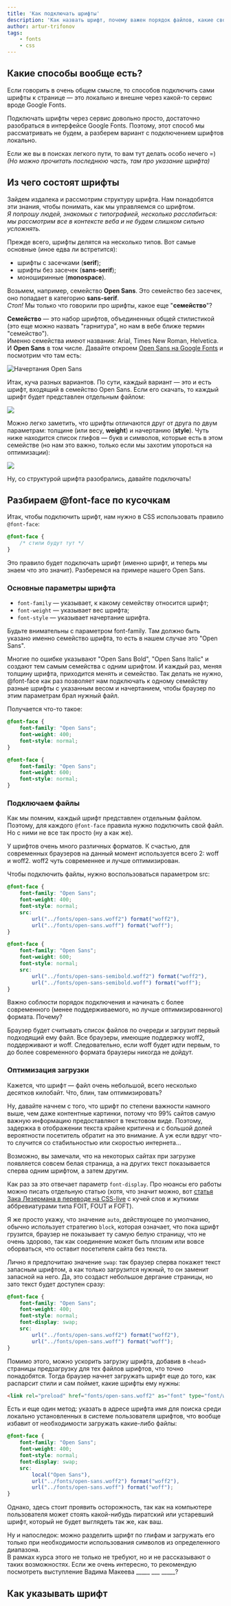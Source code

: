 ```yaml
---
title: 'Как подключать шрифты'
description: 'Как назвать шрифт, почему важен порядок файлов, какие свойства указывать и как оптимизировать загрузку'
author: artur-trifonov
tags:
    - fonts
    - css
---
```


## Какие способы вообще есть?

Если говорить в очень общем смысле, то способов подключить сами шрифты к странице — это локально и внешне через какой-то сервис вроде Google Fonts.

Подключать шрифты через сервис довольно просто, достаточно разобраться в интерфейсе Google Fonts. Поэтому, этот способ мы рассматривать не будем, а разберем вариант с подключением шрифтов локально.

Если же вы в поисках легкого пути, то вам тут делать особо нечего =)  
*(Но можно прочитать последнюю часть, там про указание шрифта)*

## Из чего состоят шрифты
Зайдем издалека и рассмотрим структуру шрифта. Нам понадобятся эти знания, чтобы понимать, как мы управляемся со шрифтом.  
*Я попрошу людей, знакомых с типографией, несколько расслабиться: мы рассмотрим все в контексте веба и не будем слишком сильно усложнять.*

Прежде всего, шрифты делятся на несколько типов. Вот самые основные (иное едва ли встретится):

- шрифты с засечками (**serif**);
- шрифты без засечек (**sans-serif**);
- моноширинные (**monospace**).

Возьмем, например, семейство **Open Sans**. Это семейство без засечек, оно попадает в категорию **sans-serif**.  
*Стоп!* Мы только что говорили про шрифты, какое еще "**семейство**"?

**Семейство** — это набор шрифтов, объединенных общей стилистикой (это еще можно назвать "гарнитура", но нам в вебе ближе термин "семейство").  
Именно семейства имеют названия: Arial, Times New Roman, Helvetica. И **Open Sans** в том числе. Давайте откроем [Open Sans на Google Fonts](https://fonts.google.com/specimen/Open+Sans#standard-styles) и посмотрим что там есть:

![Начертания Open Sans](images/open-sans-fonts.png)

Итак, куча разных вариантов. По сути, каждый вариант — это и есть шрифт, входящий в семейство Open Sans.
Если его скачать, то каждый шрифт будет представлен отдельным файлом:

![](https://paper-attachments.dropbox.com/s_2AAFE9B7ABAC3FF8E159342C3F0F0DDE45EB0E8A2A8479610D893F06670992D0_1601242955958_.png)


Можно легко заметить, что шрифты отличаются друг от друга по двум параметрам: толщине (или весу, **weight**) и начертанию (**style**).
Чуть ниже находится список глифов — букв и символов, которые есть в этом семействе (но нам это важно, только если мы захотим упороться на оптимизации):

![](https://paper-attachments.dropbox.com/s_2AAFE9B7ABAC3FF8E159342C3F0F0DDE45EB0E8A2A8479610D893F06670992D0_1601242737954_.png)


Ну, со структурой шрифта разобрались, давайте подключать!

## Разбираем @font-face по кусочкам

Итак, чтобы подключить шрифт, нам нужно в CSS использовать правило `@font-face`:

```css
@font-face {
    /* стили будут тут */
}
```

Это правило будет подключать шрифт (именно шрифт, и теперь мы знаем что это значит). Разберемся на примере нашего Open Sans.

### Основные параметры шрифта
- `font-family` — указывает, к какому семейству относится шрифт;
- `font-weight` — указывает вес шрифта;
- `font-style` — указывает начертание шрифта.

Будьте внимательны с параметром font-family. Там должно быть указано именно семейство шрифта, то есть в нашем случае это "Open Sans".

Многие по ошибке указывают "Open Sans Bold", "Open Sans Italic" и создают тем самым семейства с одним шрифтом. И каждый раз, меняя толщину шрифта, приходится менять и семейство. Так делать не нужно, @font-face как раз позволяет нам подключать к одному семейству разные шрифты с указанным весом и начертанием, чтобы браузер по этим параметрам брал нужный файл.

Получается что-то такое:

```css
@font-face {
    font-family: "Open Sans";
    font-weight: 400;
    font-style: normal;
}

@font-face {
    font-family: "Open Sans";
    font-weight: 600;
    font-style: normal;
}
```

### Подключаем файлы

Как мы помним, каждый шрифт представлен отдельным файлом. Поэтому, для каждого `@font-face` правила нужно подключить свой файл. Но с ними не все так просто (ну а как же).

У шрифтов очень много различных форматов. К счастью, для современных браузеров на данный момент используется всего 2: woff и woff2. woff2 чуть современнее и лучше оптимизирован.

Чтобы подключить файлы, нужно воспользоваться параметром src:

```css
@font-face {
    font-family: "Open Sans";
    font-weight: 400;
    font-style: normal;
    src:
        url("../fonts/open-sans.woff2") format("woff2"),
        url("../fonts/open-sans.woff") format("woff");
}

@font-face {
    font-family: "Open Sans";
    font-weight: 600;
    font-style: normal;
    src:
        url("../fonts/open-sans-semibold.woff2") format("woff2"),
        url("../fonts/open-sans-semibold.woff") format("woff");
}
```

Важно соблюсти порядок подключения и начинать с более современного (менее поддерживаемого, но лучше оптимизированного) формата. Почему?

Браузер будет считывать список файлов по очереди и загрузит первый подходящий ему файл. Все браузеры, имеющие поддержку woff2, поддерживают и woff. Следовательно, если woff будет идти первым, то до более современного формата браузеры никогда не дойдут.

### Оптимизация загрузки

Кажется, что шрифт — файл очень небольшой, всего несколько десятков килобайт. Что, блин, там оптимизировать?

Ну, давайте начнем с того, что шрифт по степени важности намного выше, чем даже контентные картинки, потому что 99% сайтов самую важную информацию предоставляют в текстовом виде. Поэтому, задержка в отображении текста крайне критична и с большой долей вероятности посетитель обратит на это внимание. А уж если вдруг  что-то случится со стабильностью или скоростью интернета…

Возможно, вы замечали, что на некоторых сайтах при загрузке появляется совсем белая страница, а на других текст показывается сперва одним шрифтом, а затем другим.  

Как раз за это отвечает параметр `font-display`. Про нюансы его работы можно писать отдельную статью (хотя, что значит можно, вот [статья Зака Лезермана в переводе на CSS-live](https://css-live.ru/articles/ischerpyvayushhee-rukovodstvo-po-strategiyam-zagruzki-veb-shriftov.html) с кучей слов и жуткими аббревиатурами типа FOIT, FOUT и FOFT).

Я же просто укажу, что значение `auto`, действующее по умолчанию, обычно использует стратегию `block`, которая означает, что пока щрифт грузится, браузер не показывает ту самую белую страницу, что не очень здорово, так как соединение может быть плохим или вовсе оборваться, что оставит посетителя сайта без текста.

Лично я предпочитаю значение `swap`: так браузер сперва покажет текст запасным шрифтом, а как только загрузится нужный, то он заменит запасной на него. Да, это создаст небольшое дергание страницы, но зато текст будет доступен сразу:

```css
@font-face {
    font-family: "Open Sans";
    font-weight: 400;
    font-style: normal;
    font-display: swap;
    src:
        url("../fonts/open-sans.woff2") format("woff2"),
        url("../fonts/open-sans.woff") format("woff");
}
```

Помимо этого, можно ускорить загрузку шрифта, добавив в `<head>` страницы предзагрузку для тех файлов шрифтов, что точно понадобятся. Тогда браузер начнет загружать шрифт еще до того, как распарсит стили и сам поймет, какие шрифты ему нужны:

```html
<link rel="preload" href="fonts/open-sans.woff2" as="font" type="font/woff2" crossorigin>
```

Есть и еще один метод: указать в адресе шрифта имя для поиска среди локально установленных в системе пользователя шрифтов, что вообще избавит от необходимости загружать какие-либо файлы:

```css
@font-face {
    font-family: "Open Sans";
    font-weight: 400;
    font-style: normal;
    font-display: swap;
    src:
        local("Open Sans"),
        url("../fonts/open-sans.woff2") format("woff2"),
        url("../fonts/open-sans.woff") format("woff");
}
```

Однако, здесь стоит проявить осторожность, так как на компьютере пользователя может стоять какой-нибудь пиратский или устаревший шрифт, который не будет выглядеть так же, как ваш.

Ну и напоследок: можно разделить шрифт по глифам и загружать его только при необходимости использования символов из определенного диапазона.  
В рамках курса этого не только не требуют, но и не рассказывают о таких возможностях. Если же очень интересно, то рекомендую посмотреть выступление Вадима Макеева _____ ___ _____?

## Как указывать шрифт

